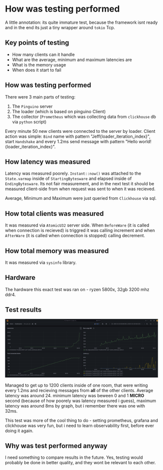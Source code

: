 # How was testing performed

A little annotation: its quite immature test, because the framework isnt ready and in the end its just a tiny wrapper around `tokio` Tcp.

## Key points of testing
- How many clients can it handle
- What are the average, minimum and maximum latencies are
- What is the memory usage
- When does it start to fail

## How was testing performed
There were 3 main parts of testing:
1. The `Pinguino` server
2. The loader (which is based on pinguino Client)
3. The collector (`Prometheus` which was collecting data from `clickhouse` db via `python` script)

Every minute 50 new clients were connected to the server by loader.
Client action was simple: `Bind` name with pattern "Jeff{loader_iteration_index}", start `Handshake` and every 1.2ms send message with pattern "Hello world!{loader_iteration_index}".

## How latency was measured
Latency was measured poorely. `Instant::now()` was attached to the `State.varmap` inside of `StartingBytesware` and elapsed inside of `EndingBytesware`. Its not fair measurement, and in the next test it should be measured client-side from when request was sent to when it was recieved.

Average, Minimum and Maximum were just queried from `Clickhouse` via sql.

## How total clients was measured
It was measured via `AtomicU32` server side. When `BeforeWare` (it is called when connection is recieved) is triggred it was calling increment and when `AfterWare` (it is called when connection is stopped) calling decrement.

## How total memory was measured
It was measured via `sysinfo` library.

## Hardware
The hardware this exact test was ran on - ryzen 5800x, 32gb 3200 mhz ddr4.

## Test results 
![Cool image](./stress_test.png)

Managed to get up to 1200 clients inside of one room, that were writing every 1.2ms and recieving messages from **all** of the other clients. Average latency was around 24. minimum latency was beween 0 and 1 **MICRO** second (because of how poorely was latency measured i guess), maximum latency was around 8ms by graph, but i remember there was one with 32ms.

This test was more of the cool thing to do - setting prometheus, grafana and clickhouse was very fun, but i need to learn observability first, before ever doing it again.

## Why was test performed anyway
I need something to compare results in the future. Yes, testing would probably be done in better quality, and they wont be relevant to each other.